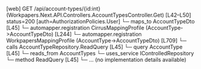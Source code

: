 [web] GET /api/account-types/{id:int}  (Workpapers.Next.API.Controllers.AccountTypesController.Get)  [L42–L50] status=200 [auth=AuthorizationPolicies.User]
  └─ maps_to AccountTypeDto [L45]
    └─ automapper.registration CirrusMappingProfile (AccountType->AccountTypeDto) [L244]
    └─ automapper.registration WorkpapersMappingProfile (AccountType->AccountTypeDto) [L709]
  └─ calls AccountTypeRepository.ReadQuery [L45]
  └─ query AccountType [L45]
    └─ reads_from AccountTypes
  └─ uses_service IControlledRepository<AccountType>
    └─ method ReadQuery [L45]
      └─ ... (no implementation details available)

